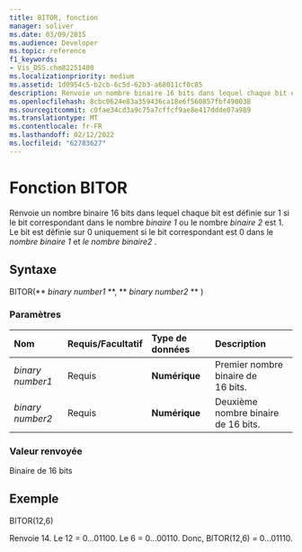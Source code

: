 ```yaml
---
title: BITOR, fonction
manager: soliver
ms.date: 03/09/2015
ms.audience: Developer
ms.topic: reference
f1_keywords:
- Vis_DSS.chm82251400
ms.localizationpriority: medium
ms.assetid: 1d0954c5-b2cb-6c5d-62b3-a68011cf0c85
description: Renvoie un nombre binaire 16 bits dans lequel chaque bit est définie sur 1 si le bit correspondant dans le nombre binaire 1 ou le nombre binaire 2 est 1. Le bit est définie sur 0 uniquement si le bit correspondant est 0 dans le nombre binaire 1 et le nombre binaire2 .
ms.openlocfilehash: 8cbc0624e83a359436ca18e6f560857fbf490038
ms.sourcegitcommit: c0fae34cd3a9c75a7cffcf9ae8e417ddde07a989
ms.translationtype: MT
ms.contentlocale: fr-FR
ms.lasthandoff: 02/12/2022
ms.locfileid: "62783627"
---
```

# <a name="bitor-function"></a>Fonction BITOR

Renvoie un nombre binaire 16 bits dans lequel chaque bit est définie sur 1 si le bit correspondant dans le nombre  *binaire 1*  ou le nombre  *binaire 2*  est 1. Le bit est définie sur 0 uniquement si le bit correspondant est 0 dans le  *nombre binaire 1*  et  *le nombre binaire2*  . 
  
## <a name="syntax"></a>Syntaxe

BITOR(** *binary number1* **, ** *binary number2* ** ) 
  
### <a name="parameters"></a>Paramètres

|**Nom**|**Requis/Facultatif**|**Type de données**|**Description**|
|:-----|:-----|:-----|:-----|
| _binary number1_ <br/> |Requis  <br/> |**Numérique** <br/> |Premier nombre binaire de 16 bits. |
| _binary number2_ <br/> |Requis  <br/> |**Numérique** <br/> |Deuxième nombre binaire de 16 bits. |
   
### <a name="return-value"></a>Valeur renvoyée

Binaire de 16 bits
  
## <a name="example"></a>Exemple

BITOR(12,6)
  
Renvoie 14. Le 12 = 0...01100. Le 6 = 0...00110. Donc, BITOR(12,6) = 0...01110.
  

